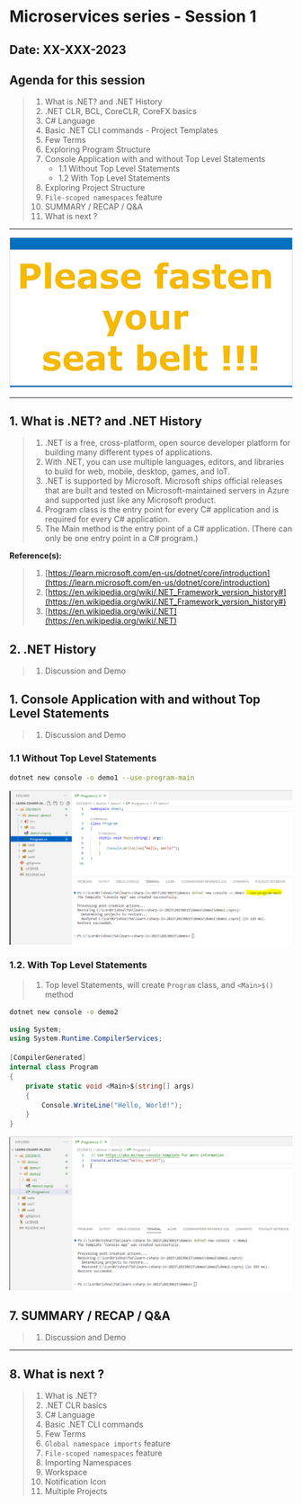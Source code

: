 # Microservices series - Session 1

## Date: XX-XXX-2023

## Agenda for this session

> 1. What is .NET? and .NET History
> 1. .NET CLR, BCL, CoreCLR, CoreFX basics
> 1. C# Language
> 1. Basic .NET CLI commands - Project Templates
> 1. Few Terms
> 1. Exploring Program Structure
> 1. Console Application with and without Top Level Statements
>    - 1.1 Without Top Level Statements
>    - 1.2 With Top Level Statements
> 1. Exploring Project Structure
> 1. `File-scoped namespaces` feature
> 1. SUMMARY / RECAP / Q&A
> 1. What is next ?

---

![Please fasten your seat belt |150x150](../../documentation/images/SeatBelt.PNG)

---

## 1. What is .NET? and .NET History

> 1. .NET is a free, cross-platform, open source developer platform for building many different types of applications.
> 1. With .NET, you can use multiple languages, editors, and libraries to build for web, mobile, desktop, games, and IoT.
> 1. .NET is supported by Microsoft. Microsoft ships official releases that are built and tested on Microsoft-maintained servers in Azure and supported just like any Microsoft product.
> 1. Program class is the entry point for every C# application and is required for every C# application.
> 1. The Main method is the entry point of a C# application. (There can only be one entry point in a C# program.)

**Reference(s):**

> 1. [https://learn.microsoft.com/en-us/dotnet/core/introduction](https://learn.microsoft.com/en-us/dotnet/core/introduction)
> 1. [https://en.wikipedia.org/wiki/.NET_Framework_version_history#](https://en.wikipedia.org/wiki/.NET_Framework_version_history#)
> 1. [https://en.wikipedia.org/wiki/.NET](https://en.wikipedia.org/wiki/.NET)

## 2. .NET History

> 1. Discussion and Demo

## 1. Console Application with and without Top Level Statements

> 1. Discussion and Demo

### 1.1 Without Top Level Statements

```bash
dotnet new console -o demo1 --use-program-main
```

![Demo 1 |150x150](./images/1/demo1.PNG)

### 1.2. With Top Level Statements

> 1. Top level Statements, will create `Program` class, and `<Main>$()` method

```bash
dotnet new console -o demo2
```

```csharp
using System;
using System.Runtime.CompilerServices;

[CompilerGenerated]
internal class Program
{
    private static void <Main>$(string[] args)
    {
        Console.WriteLine("Hello, World!");
    }
}
```

![Demo 2 |150x150](./images/1/demo2.PNG)

## 7. SUMMARY / RECAP / Q&A

> 1. Discussion and Demo

---

## 8. What is next ?

> 1. What is .NET?
> 1. .NET CLR basics
> 1. C# Language
> 1. Basic .NET CLI commands
> 1. Few Terms
> 1. `Global namespace imports` feature
> 1. `File-scoped namespaces` feature
> 1. Importing Namespaces
> 1. Workspace
> 1. Notification Icon
> 1. Multiple Projects
